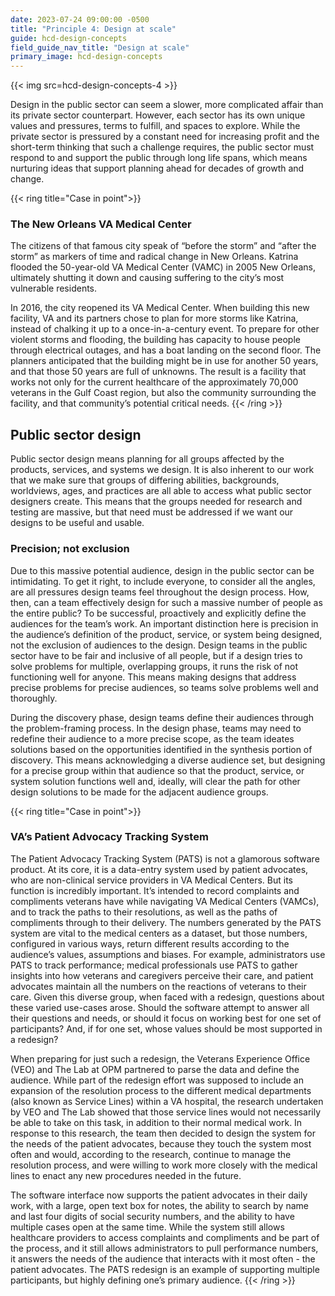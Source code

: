 ```yaml
---
date: 2023-07-24 09:00:00 -0500
title: "Principle 4: Design at scale"
guide: hcd-design-concepts
field_guide_nav_title: "Design at scale"
primary_image: hcd-design-concepts
---
```


{{< img src=hcd-design-concepts-4 >}}

Design in the public sector can seem a slower, more complicated affair than its private sector counterpart. However, each sector has its own unique values and pressures, terms to fulfill, and spaces to explore. While the private sector is pressured by a constant need for increasing profit and the short-term thinking that such a challenge requires, the public sector must respond to and support the public through long life spans, which means nurturing ideas that support planning ahead for decades of growth and change.

{{< ring title="Case in point">}}
### The New Orleans VA Medical Center

The citizens of that famous city speak of “before the storm” and “after the storm” as markers of time and radical change in New Orleans. Katrina flooded the 50-year-old VA Medical Center (VAMC) in 2005 New Orleans, ultimately shutting it down and causing suffering to the city’s most vulnerable residents.

In 2016, the city reopened its VA Medical Center. When building this new facility, VA and its partners chose to plan for more storms like Katrina, instead of chalking it up to a once-in-a-century event. To prepare for other violent storms and flooding, the building has capacity to house people through electrical outages, and has a boat landing on the second floor. The planners anticipated that the building might be in use for another 50 years, and that those 50 years are full of unknowns. The result is a facility that works not only for the current healthcare of the approximately 70,000 veterans in the Gulf Coast region, but also the community surrounding the facility, and that community’s potential critical needs.
{{< /ring >}}

## Public sector design

Public sector design means planning for all groups affected by the products, services, and systems we design. It is also inherent to our work that we make sure that groups of differing abilities, backgrounds, worldviews, ages, and practices are all able to access what public sector designers create. This means that the groups needed for research and testing are massive, but that need must be addressed if we want our designs to be useful and usable.


### Precision; not exclusion

Due to this massive potential audience, design in the public sector can be intimidating. To get it right, to include everyone, to consider all the angles, are all pressures design teams feel throughout the design process. How, then, can a team effectively design for such a massive number of people as the entire public? To be successful, proactively and explicitly define the audiences for the team’s work. An important distinction here is precision in the audience’s definition of the product, service, or system being designed, not the exclusion of audiences to the design. Design teams in the public sector have to be fair and inclusive of all people, but if a design tries to solve problems for multiple, overlapping groups, it runs the risk of not functioning well for anyone. This means making designs that address precise problems for precise audiences, so teams solve problems well and thoroughly.

During the discovery phase, design teams define their audiences through the problem-framing process. In the design phase, teams may need to redefine their audience to a more precise scope, as the team ideates solutions based on the opportunities identified in the synthesis portion of discovery. This means acknowledging a diverse audience set, but designing for a precise group within that audience so that the product, service, or system solution functions well and, ideally, will clear the path for other design solutions to be made for the adjacent audience groups.

{{< ring title="Case in point">}}
### VA’s Patient Advocacy Tracking System

The Patient Advocacy Tracking System (PATS) is not a glamorous software product. At its core, it is a data-entry system used by patient advocates, who are non-clinical service providers in VA Medical Centers. But its function is incredibly important. It’s intended to record complaints and compliments veterans have while navigating VA Medical Centers (VAMCs), and to track the paths to their resolutions, as well as the paths of compliments through to their delivery. The numbers generated by the PATS system are vital to the medical centers as a dataset, but those numbers, configured in various ways, return different results according to the audience’s values, assumptions and biases. For example, administrators use PATS to track performance; medical professionals use PATS to gather insights into how veterans and caregivers perceive their care, and patient advocates maintain all the numbers on the reactions of veterans to their care. Given this diverse group, when faced with a redesign, questions about these varied use-cases arose. Should the software attempt to answer all their questions and needs, or should it focus on working best for one set of participants? And, if for one set, whose values should be most supported in a redesign?

When preparing for just such a redesign, the Veterans Experience Office (VEO) and The Lab at OPM partnered to parse the data and define the audience. While part of the redesign effort was supposed to include an expansion of the resolution process to the different medical departments (also known as Service Lines) within a VA hospital, the research undertaken by VEO and The Lab showed that those service lines would not necessarily be able to take on this task, in addition to their normal medical work. In response to this research, the team then decided to design the system for the needs of the patient advocates, because they touch the system most often and would, according to the research, continue to manage the resolution process, and were willing to work more closely with the medical lines to enact any new procedures needed in the future.

The software interface now supports the patient advocates in their daily work, with a large, open text box for notes, the ability to search by name and last four digits of social security numbers, and the ability to have multiple cases open at the same time. While the system still allows healthcare providers to access complaints and compliments and be part of the process, and it still allows administrators to pull performance numbers, it answers the needs of the audience that interacts with it most often - the patient advocates. The PATS redesign is an example of supporting multiple participants, but highly defining one’s primary audience.
{{< /ring >}}